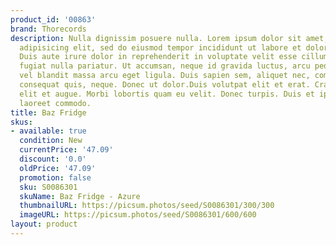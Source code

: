 ```yaml
---
product_id: '00863'
brand: Thorecords
description: Nulla dignissim posuere nulla. Lorem ipsum dolor sit amet, consectetur
  adipisicing elit, sed do eiusmod tempor incididunt ut labore et dolore magna aliqua.
  Duis aute irure dolor in reprehenderit in voluptate velit esse cillum dolore eu
  fugiat nulla pariatur. Ut accumsan, neque id gravida luctus, arcu pede sodales felis,
  vel blandit massa arcu eget ligula. Duis sapien sem, aliquet nec, commodo eget,
  consequat quis, neque. Donec ut dolor.Duis volutpat elit et erat. Cras dignissim
  elit et augue. Morbi lobortis quam eu velit. Donec turpis. Duis et ipsum ac nisl
  laoreet commodo.
title: Baz Fridge
skus:
- available: true
  condition: New
  currentPrice: '47.09'
  discount: '0.0'
  oldPrice: '47.09'
  promotion: false
  sku: S0086301
  skuName: Baz Fridge - Azure
  thumbnailURL: https://picsum.photos/seed/S0086301/300/300
  imageURL: https://picsum.photos/seed/S0086301/600/600
layout: product
---
```

